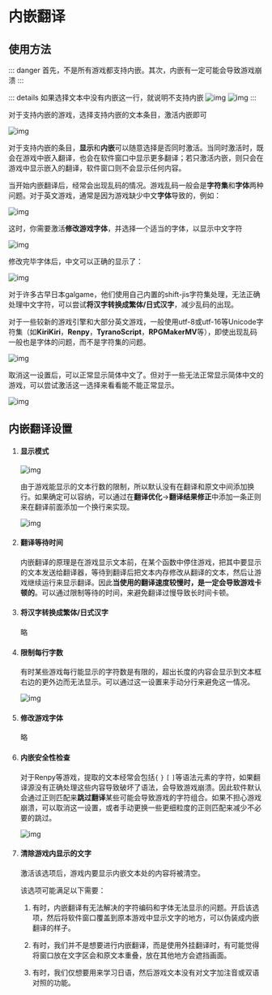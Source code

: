 # 内嵌翻译

## 使用方法

::: danger
首先，不是所有游戏都支持内嵌。其次，内嵌有一定可能会导致游戏崩溃
:::

::: details 如果选择文本中没有内嵌这一行，就说明不支持内嵌 
![img](https://image.lunatranslator.org/zh/embed/noembed.png) 
![img](https://image.lunatranslator.org/zh/embed/someembed.png) 
:::

对于支持内嵌的游戏，选择支持内嵌的文本条目，激活内嵌即可

![img](https://image.lunatranslator.org/zh/embed/select.png)

对于支持内嵌的条目，**显示**和**内嵌**可以随意选择是否同时激活。当同时激活时，既会在游戏中嵌入翻译，也会在软件窗口中显示更多翻译；若只激活内嵌，则只会在游戏中显示嵌入的翻译，软件窗口则不会显示任何内容。

当开始内嵌翻译后，经常会出现乱码的情况。游戏乱码一般会是**字符集**和**字体**两种问题。对于英文游戏，通常是因为游戏缺少中文**字体**导致的，例如：

![img](https://image.lunatranslator.org/zh/embed/luanma.png)

这时，你需要激活**修改游戏字体**，并选择一个适当的字体，以显示中文字符

![img](https://image.lunatranslator.org/zh/embed/ziti.png)

修改完毕字体后，中文可以正确的显示了：

![img](https://image.lunatranslator.org/zh/embed/okembed.png)

对于许多古早日本galgame，他们使用自己内置的shift-jis字符集处理，无法正确处理中文字符，可以尝试**将汉字转换成繁体/日式汉字**，减少乱码的出现。

对于一些较新的游戏引擎和大部分英文游戏，一般使用utf-8或utf-16等Unicode字符集（如**KiriKiri**，**Renpy**，**TyranoScript**，**RPGMakerMV**等），即使出现乱码一般也是字体的问题，而不是字符集的问题。

![img](https://image.lunatranslator.org/zh/embed/fanti.png)

取消这一设置后，可以正常显示简体中文了。但对于一些无法正常显示简体中文的游戏，可以尝试激活这一选择来看看能不能正常显示。

![img](https://image.lunatranslator.org/zh/embed/good.png)

## 内嵌翻译设置

1. #### 显示模式

    ![img](https://image.lunatranslator.org/zh/embed/keeporigin.png)

    由于游戏能显示的文本行数的限制，所以默认没有在翻译和原文中间添加换行。如果确定可以容纳，可以通过在**翻译优化**->**翻译结果修正**中添加一条正则来在翻译前面添加一个换行来实现。

    ![img](https://image.lunatranslator.org/zh/embed/addspace.png)

1. #### 翻译等待时间

    内嵌翻译的原理是在游戏显示文本前，在某个函数中停住游戏，把其中要显示的文本发送给翻译器，等待到翻译后把文本内存修改从翻译的文本，然后让游戏继续运行来显示翻译。因此**当使用的翻译速度较慢时，是一定会导致游戏卡顿的**。可以通过限制等待的时间，来避免翻译过慢导致长时间卡顿。

1. #### 将汉字转换成繁体/日式汉字

    略

1. #### 限制每行字数

    有时某些游戏每行能显示的字符数是有限的，超出长度的内容会显示到文本框右边的更外边而无法显示。可以通过这一设置来手动分行来避免这一情况。

    ![img](https://image.lunatranslator.org/zh/embed/limitlength.png)

1. #### 修改游戏字体

    略

1. #### 内嵌安全性检查

    对于Renpy等游戏，提取的文本经常会包括`{` `}` `[` `]`等语法元素的字符，如果翻译源没有正确处理这些内容导致破坏了语法，会导致游戏崩溃。因此软件默认会通过正则匹配来**跳过翻译**某些可能会导致游戏的字符组合。如果不担心游戏崩溃，可以取消这一设置，或者手动更换一些更细粒度的正则匹配来减少不必要的跳过。

    ![img](https://image.lunatranslator.org/zh/embed/safeskip.png)
    
1. #### 清除游戏内显示的文字

    激活该选项后，游戏内要显示内嵌文本处的内容将被清空。

    该选项可能满足以下需要：

    1. 有时，内嵌翻译有无法解决的字符编码和字体无法显示的问题。开启该选项，然后将软件窗口覆盖到原本游戏中显示文字的地方，可以伪装成内嵌翻译的样子。

    1. 有时，我们并不是想要进行内嵌翻译，而是使用外挂翻译时，有可能觉得将窗口放在文字区会和原文本重叠，放在其他地方会遮挡画面。
    
    1. 有时，我们仅想要用来学习日语，然后游戏文本没有对文字加注音或双语对照的功能。
